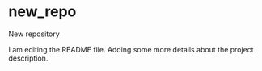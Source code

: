 # new_repo
New repository

I am editing the README file. Adding some more details about the project description.
